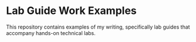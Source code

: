# Lab Guide Work Examples
This repository contains examples of my writing, specifically lab guides that accompany hands-on technical labs. 
